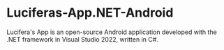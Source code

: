 # Luciferas-App.NET-Android
Lucifera's App is an open-source Android application developed with the .NET framework in Visual Studio 2022, written in C#.
